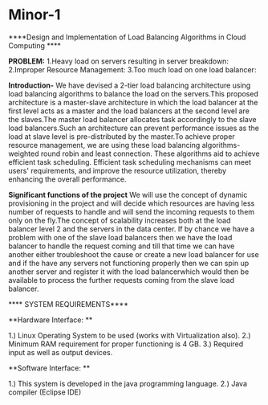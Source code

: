 # Minor-1
****Design and Implementation of Load Balancing Algorithms in Cloud Computing ****

**PROBLEM:**
1.Heavy load on servers resulting in server breakdown:
2.Improper Resource Management:
3.Too much load on one load balancer:


**Introduction-**
We have devised a 2-tier load balancing architecture using load balancing algorithms to balance the load on the servers.This proposed architecture is a master-slave architecture in which the load balancer at the first level acts as a master and the load balancers at the  second level are the slaves.The master load balancer allocates task accordingly to the slave load balancers.Such an architecture can prevent performance issues as the load at slave level is pre-distributed by the master.To achieve proper resource management, we are using these load balancing algorithms-weighted round robin and least connection. These algorithms aid to achieve efficient task scheduling. Efficient task scheduling mechanisms can meet users' requirements, and improve the resource utilization, thereby enhancing the overall performance.



**Significant functions of the project**
 We will use the concept of dynamic provisioning in the project and will decide which resources are having  less number of requests to handle and will send the incoming requests to them only on the fly.The concept of scalability increases both at the load balancer level 2 and the servers in the data center. If by chance we have a problem with one of the slave load balancers then we have the load balancer to handle the request coming and till that time we can have another either troubleshoot the cause or create a new load balancer for use and if the have any servers not functioning properly then we can spin up another server and register it with the load balancerwhich would then be available to process the further requests coming from the slave load balancer.
 
 
 
**** SYSTEM REQUIREMENTS****

**Hardware Interface: **

1.) Linux Operating System to be used (works with Virtualization also). 
2.) Minimum RAM requirement for proper functioning is 4 GB. 
3.) Required input as well as output devices. 

**Software Interface: **

1.) This system is developed in the java programming language. 
2.) Java compiler (Eclipse IDE)

 
 
 



